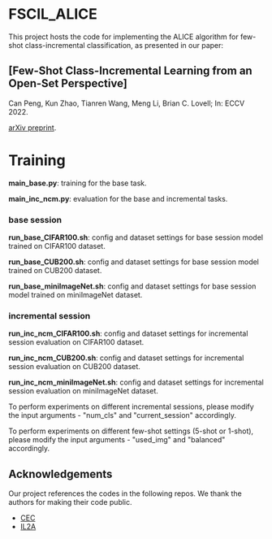 # FSCIL_ALICE

This project hosts the code for implementing the ALICE algorithm for few-shot class-incremental classification, as presented in our paper:

## [Few-Shot Class-Incremental Learning from an Open-Set Perspective]

Can Peng, Kun Zhao, Tianren Wang, Meng Li, Brian C. Lovell; In: ECCV 2022.

[arXiv preprint](https://arxiv.org/abs/2208.00147).

# Training

**main_base.py**: training for the base task. 

**main_inc_ncm.py**: evaluation for the base and incremental tasks.

### base session

**run_base_CIFAR100.sh**: config and dataset settings for base session model trained on CIFAR100 dataset.

**run_base_CUB200.sh**: config and dataset settings for base session model trained on CUB200 dataset.

**run_base_miniImageNet.sh**: config and dataset settings for base session model trained on miniImageNet dataset.

### incremental session 

**run_inc_ncm_CIFAR100.sh**: config and dataset settings for incremental session evaluation on CIFAR100 dataset.

**run_inc_ncm_CUB200.sh**: config and dataset settings for incremental session evaluation on CUB200 dataset.

**run_inc_ncm_miniImageNet.sh**: config and dataset settings for incremental session evaluation on miniImageNet dataset.

To perform experiments on different incremental sessions, please modify the input arguments - "num_cls" and "current_session" accordingly.

To perform experiments on different few-shot settings (5-shot or 1-shot), please modify the input arguments - "used_img" and "balanced" accordingly.

## Acknowledgements
Our project references the codes in the following repos. We thank the authors for making their code public.
* [CEC](https://github.com/icoz69/CEC-CVPR2021)
* [IL2A](https://github.com/Impression2805/IL2A)


